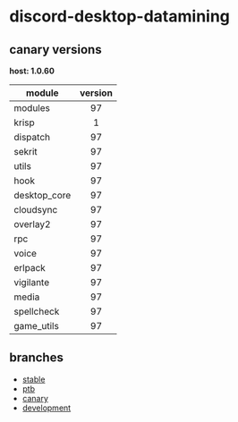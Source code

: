 # discord-desktop-datamining

## canary versions

**host: 1.0.60**

| module | version |
| ------ | :-----: |
| modules | 97 |
| krisp | 1 |
| dispatch | 97 |
| sekrit | 97 |
| utils | 97 |
| hook | 97 |
| desktop_core | 97 |
| cloudsync | 97 |
| overlay2 | 97 |
| rpc | 97 |
| voice | 97 |
| erlpack | 97 |
| vigilante | 97 |
| media | 97 |
| spellcheck | 97 |
| game_utils | 97 |

## branches

- [stable](https://github.com/OpenAsar/discord-desktop-datamining/tree/stable)
- [ptb](https://github.com/OpenAsar/discord-desktop-datamining/tree/ptb)
- [canary](https://github.com/OpenAsar/discord-desktop-datamining/tree/canary)
- [development](https://github.com/OpenAsar/discord-desktop-datamining/tree/development)